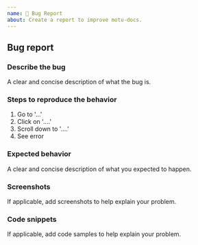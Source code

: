 ```yaml
---
name: 🐛 Bug Report
about: Create a report to improve motu-docs.
---
```


## Bug report

### Describe the bug

A clear and concise description of what the bug is.

### Steps to reproduce the behavior

1. Go to '...'
2. Click on '....'
3. Scroll down to '....'
4. See error

### Expected behavior

A clear and concise description of what you expected to happen.

### Screenshots
If applicable, add screenshots to help explain your problem.

### Code snippets
If applicable, add code samples to help explain your problem.
